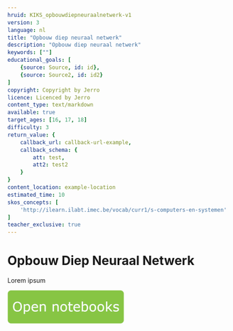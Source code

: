 ```yaml
---
hruid: KIKS_opbouwdiepneuraalnetwerk-v1
version: 3
language: nl
title: "Opbouw diep neuraal netwerk"
description: "Opbouw diep neuraal netwerk"
keywords: [""]
educational_goals: [
    {source: Source, id: id}, 
    {source: Source2, id: id2}
]
copyright: Copyright by Jerro
licence: Licenced by Jerro
content_type: text/markdown
available: true
target_ages: [16, 17, 18]
difficulty: 3
return_value: {
    callback_url: callback-url-example,
    callback_schema: {
        att: test,
        att2: test2
    }
}
content_location: example-location
estimated_time: 10
skos_concepts: [
    'http://ilearn.ilabt.imec.be/vocab/curr1/s-computers-en-systemen'
]
teacher_exclusive: true
---
```


# Opbouw Diep Neuraal Netwerk
Lorem ipsum

[![](embed/Knop.png "Knop")](https://kiks.ilabt.imec.be/jupyterhub/?id=1720 "Diep neuraal netwerk")